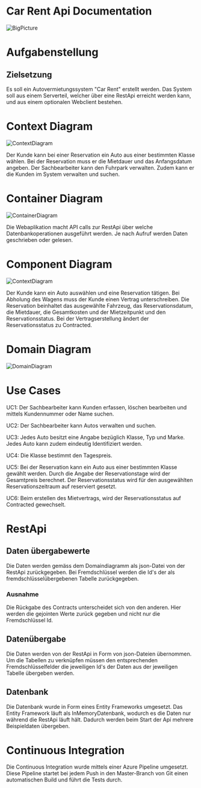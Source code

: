 # Car Rent Api Documentation

![BigPicture](./images/BigPicture.JPG)

# Aufgabenstellung
## Zielsetzung

Es soll ein Autovermietungssystem "Car Rent" erstellt werden. Das System soll aus einem Serverteil, welcher über eine RestApi erreicht werden kann, und aus einem optionalen Webclient bestehen.

# Context Diagram

![ContextDiagram](./images/ContextDiagram.JPG)

Der Kunde kann bei einer Reservation ein Auto aus einer bestimmten Klasse wählen. Bei der Reservation muss er die Mietdauer und das Anfangsdatum angeben. 
Der Sachbearbeiter kann den Fuhrpark verwalten. Zudem kann er die Kunden im System verwalten und suchen.

# Container Diagram

![ContainerDiagram](./images/ContainerDiagram.JPG)

Die Webaplikation macht API calls zur RestApi über welche Datenbankoperationen ausgeführt werden. Je nach Aufruf werden Daten geschrieben oder gelesen.

# Component Diagram
![ContextDiagram](./images/ComponentDiagram.JPG)

Der Kunde kann ein Auto auswählen und eine Reservation tätigen. Bei Abholung des Wagens muss der Kunde einen Vertrag unterschreiben. Die Reservation beinhaltet das ausgewählte Fahrzeug, das Reservationsdatum, die Mietdauer, die Gesamtkosten und der Mietzeitpunkt und den Reservationsstatus. Bei der Vertragserstellung ändert der Reservationsstatus zu Contracted. 

# Domain Diagram
![DomainDiagram](./images/DomainModel.JPG)

# Use Cases

UC1: Der Sachbearbeiter kann Kunden erfassen, löschen bearbeiten und mittels Kundennummer oder Name suchen.

UC2: Der Sachbearbeiter kann Autos verwalten und suchen.

UC3: Jedes Auto besitzt eine Angabe bezüglich Klasse, Typ und Marke. Jedes Auto kann zudem eindeutig Identifiziert werden.

UC4: Die Klasse bestimmt den Tagespreis.

UC5: Bei der Reservation kann ein Auto aus einer bestimmten Klasse gewählt werden. Durch die Angabe der Reservationstage wird der Gesamtpreis berechnet. Der Reservationsstatus wird für den ausgewählten Reservationszeitraum auf reserviert gesetzt.

UC6: Beim erstellen des Mietvertrags, wird der Reservationsstatus auf Contracted gewechselt.

# RestApi

## Daten übergabewerte
Die Daten werden gemäss dem Domaindiagramm als json-Datei von der RestApi zurückgegeben. Bei Fremdschlüssel werden die Id's der als fremdschlüsselübergebenen Tabelle zurückgegeben.

### Ausnahme
Die Rückgabe des Contracts unterscheidet sich von den anderen. Hier werden die gejointen Werte zurück gegeben und nicht nur die Fremdschlüssel Id.

## Datenübergabe
Die Daten werden von der RestApi in Form von json-Dateien übernommen. Um die Tabellen zu verknüpfen müssen den entsprechenden Fremdschlüsselfelder die jeweiligen Id's der Daten aus der jeweiligen Tabelle übergeben werden.

## Datenbank
Die Datenbank wurde in Form eines Entity Frameworks umgesetzt. Das Entity Framework läuft als InMemoryDatenbank, wodurch es die Daten nur während die RestApi läuft hält. Dadurch werden beim Start der Api mehrere Beispieldaten übergeben.

# Continuous Integration

Die Continuous Integration wurde mittels einer Azure Pipeline umgesetzt. Diese Pipeline startet bei jedem Push in den Master-Branch von Git einen automatischen Build und führt die Tests durch.
